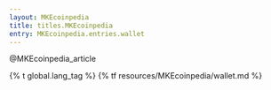 ```yaml
---
layout: MKEcoinpedia
title: titles.MKEcoinpedia
entry: MKEcoinpedia.entries.wallet
---
```


@MKEcoinpedia_article

{% t global.lang_tag %}
{% tf resources/MKEcoinpedia/wallet.md %}
